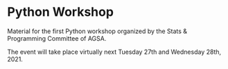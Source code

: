 # Python Workshop
Material for the first Python workshop organized by the Stats & Programming Committee of AGSA.

The event will take place virtually next Tuesday 27th and Wednesday 28th, 2021.
